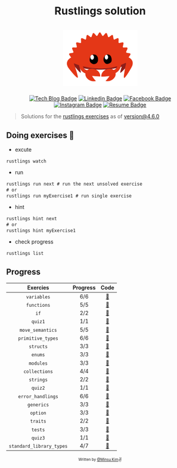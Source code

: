<h1 align="center">
  <div>Rustlings solution</div><br>
  <img src="logo.png" alt="rust" width="200">
</h1>

<div align="center">

[![Tech Blog Badge](http://img.shields.io/badge/-Tech%20blog-000000?style=flat-square&logo=github&link=https://alstn2468.github.io/)](https://alstn2468.github.io/) [![Linkedin Badge](https://img.shields.io/badge/-LinkedIn-blue?style=flat-square&logo=Linkedin&logoColor=white&link=https://www.linkedin.com/in/minsu-kim-336289160/)](https://www.linkedin.com/in/minsu-kim-336289160/) [![Facebook Badge](https://img.shields.io/badge/Facebook-1877f2?style=flat-square&logo=facebook&logoColor=white&link=https://www.facebook.com/alstn2468)](https://www.facebook.com/alstn2468) [![Instagram Badge](https://img.shields.io/badge/Instagram-ff69b4?style=flat-square&logo=instagram&logoColor=white&link=https://www.instagram.com/minsu._.0102/)](https://www.instagram.com/minsu._.0102/) [![Resume Badge](https://img.shields.io/badge/Resume-663399?style=flat-square&logo=gatsby&logoColor=white&link=https://alstn2468.github.io/Gatsby_Resume/)](https://alstn2468.github.io/Gatsby_Resume/)

</div>

> Solutions for the [rustlings exercises](https://github.com/rust-lang/rustlings) as of version@4.6.0

## Doing exercises 🏃

- excute

```shell
rustlings watch
```

- run

```shell
rustlings run next # run the next unsolved exercise
# or
rustlings run myExercise1 # run single exercise
```

- hint

```shell
rustlings hint next
# or
rustlings hint myExercise1
```

- check progress

```shell
rustlings list
```

## Progress

| Exercies                 | Progress  | Code                                                                                                 |
| :----------------------: | :-------: | :--------------------------------------------------------------------------------------------------: |
| `variables`              | 6/6       | [:link:](https://github.com/alstn2468/rustlings-solution/tree/main/exercises/variables)              |
| `functions`              | 5/5       | [:link:](https://github.com/alstn2468/rustlings-solution/tree/main/exercises/functions)              |
| `if`                     | 2/2       | [:link:](https://github.com/alstn2468/rustlings-solution/tree/main/exercises/if)                     |
| `quiz1`                  | 1/1       | [:link:](https://github.com/alstn2468/rustlings-solution/tree/main/exercises/quiz1.rs)               |
| `move_semantics`         | 5/5       | [:link:](https://github.com/alstn2468/rustlings-solution/tree/main/exercises/move_semantics)         |
| `primitive_types`        | 6/6       | [:link:](https://github.com/alstn2468/rustlings-solution/tree/main/exercises/primitive_types)        |
| `structs`                | 3/3       | [:link:](https://github.com/alstn2468/rustlings-solution/tree/main/exercises/structs)                |
| `enums`                  | 3/3       | [:link:](https://github.com/alstn2468/rustlings-solution/tree/main/exercises/enums)                  |
| `modules`                | 3/3       | [:link:](https://github.com/alstn2468/rustlings-solution/tree/main/exercises/modules)                |
| `collections`            | 4/4       | [:link:](https://github.com/alstn2468/rustlings-solution/tree/main/exercises/collections)            |
| `strings`                | 2/2       | [:link:](https://github.com/alstn2468/rustlings-solution/tree/main/exercises/strings)                |
| `quiz2`                  | 1/1       | [:link:](https://github.com/alstn2468/rustlings-solution/tree/main/exercises/quiz2.rs)               |
| `error_handlings`        | 6/6       | [:link:](https://github.com/alstn2468/rustlings-solution/tree/main/exercises/error_handling)         |
| `generics`               | 3/3       | [:link:](https://github.com/alstn2468/rustlings-solution/tree/main/exercises/generics)               |
| `option`                 | 3/3       | [:link:](https://github.com/alstn2468/rustlings-solution/tree/main/exercises/option)                 |
| `traits`                 | 2/2       | [:link:](https://github.com/alstn2468/rustlings-solution/tree/main/exercises/traits)                 |
| `tests`                  | 3/3       | [:link:](https://github.com/alstn2468/rustlings-solution/tree/main/exercises/tests)                  |
| `quiz3`                  | 1/1       | [:link:](https://github.com/alstn2468/rustlings-solution/tree/main/exercises/quiz3.rs)               |
| `standard_library_types` | 4/7       | [:link:](https://github.com/alstn2468/rustlings-solution/tree/main/exercises/standard_library_types) |

<div align="center">

<sub><sup>Written by <a href="https://github.com/alstn2468">@Minsu Kim</a></sup></sub><small>✌</small>

</div>